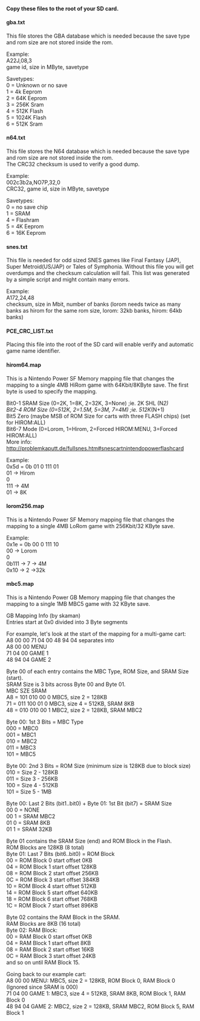 #### Copy these files to the root of your SD card.  

#### gba.txt  
This file stores the GBA database which is needed because the save type and rom size are not stored inside the rom. 

Example:  
A22J,08,3   
game id, size in MByte, savetype  

Savetypes:   
0 = Unknown or no save   
1 = 4k Eeprom   
2 = 64K Eeprom   
3 = 256K Sram   
4 = 512K Flash   
5 = 1024K Flash   
6 = 512K Sram   

#### n64.txt  
This file stores the N64 database which is needed because the save type and rom size are not stored inside the rom.  
The CRC32 checksum is used to verify a good dump.  

Example:  
002c3b2a,NO7P,32,0  
CRC32, game id, size in MByte, savetype  

Savetypes:  
0 = no save chip  
1 = SRAM  
4 = Flashram  
5 = 4K Eeprom  
6 = 16K Eeprom  

#### snes.txt  
This file is needed for odd sized SNES games like Final Fantasy (JAP), Super Metroid(US/JAP) or Tales of Symphonia. Without this file you will get overdumps and the checksum calculation will fail. This list was generated by a simple script and might contain many errors.    

Example:  
A172,24,48  
checksum, size in Mbit, number of banks (lorom needs twice as many banks as hirom for the same rom size, lorom: 32kb banks, hirom: 64kb banks)  

#### PCE_CRC_LIST.txt    
Placing this file into the root of the SD card will enable verify and automatic game name identifier.    

#### hirom64.map  
This is a Nintendo Power SF Memory mapping file that changes the mapping to a single 4MB HiRom game with 64Kbit/8KByte save. The first byte is used to specify the mapping.  

Bit0-1 SRAM Size (0=2K, 1=8K, 2=32K, 3=None) ;ie. 2K SHL (N*2)  
Bit2-4 ROM Size (0=512K, 2=1.5M, 5=3M, 7=4M) ;ie. 512K*(N+1)  
Bit5 Zero (maybe MSB of ROM Size for carts with three FLASH chips) (set for HIROM:ALL)  
Bit6-7 Mode (0=Lorom, 1=Hirom, 2=Forced HIROM:MENU, 3=Forced HIROM:ALL)  
More info: http://problemkaputt.de/fullsnes.htm#snescartnintendopowerflashcard  

Example:  
0x5d = 0b 01 0 111 01  
01 -> Hirom  
0  
111 -> 4M  
01 -> 8K  

#### lorom256.map  
This is a Nintendo Power SF Memory mapping file that changes the mapping to a single 4MB LoRom game with 256Kbit/32 KByte save.  

Example:  
0x1e = 0b 00 0 111 10  
00 -> Lorom  
0  
0b111 -> 7 -> 4M  
0x10 -> 2 ->32k  

#### mbc5.map
This is a Nintendo Power GB Memory mapping file that changes the mapping to a single 1MB MBC5 game with 32 KByte save.  

GB Mapping Info (by skaman)   
Entries start at 0x0 divided into 3 Byte segments   
   
For example, let's look at the start of the mapping for a multi-game cart:     
A8 00 00 71 04 00 48 94 04 separates into   
A8 00 00 MENU    
71 04 00 GAME 1   
48 94 04 GAME 2   
   
Byte 00 of each entry contains the MBC Type, ROM Size, and SRAM Size (start).    
SRAM Size is 3 bits across Byte 00 and Byte 01.   
     MBC SZE SRAM    
A8 = 101 010 00  0 MBC5, size 2 = 128KB   
71 = 011 100 01  0 MBC3, size 4 = 512KB, SRAM 8KB   
48 = 010 010 00  1 MBC2, size 2 = 128KB, SRAM MBC2   
   
Byte 00: 1st 3 Bits = MBC Type   
        000 = MBC0   
        001 = MBC1   
        010 = MBC2   
        011 = MBC3   
        101 = MBC5   
    
Byte 00: 2nd 3 Bits = ROM Size (minimum size is 128KB due to block size)   
        010 = Size 2 - 128KB   
        011 = Size 3 - 256KB   
        100 = Size 4 - 512KB   
        101 = Size 5 - 1MB   
   
Byte 00: Last 2 Bits (bit1..bit0) + Byte 01: 1st Bit (bit7) = SRAM Size   
        00 0 = NONE   
        00 1 = SRAM MBC2    
        01 0 = SRAM 8KB  
        01 1 = SRAM 32KB   
   
Byte 01 contains the SRAM Size (end) and ROM Block in the Flash.   
ROM Blocks are 128KB (8 total)   
Byte 01: Last 7 Bits (bit6..bit0) = ROM Block   
			00 = ROM Block 0  start offset 0KB   
			04 = ROM Block 1  start offset 128KB   
			08 = ROM Block 2  start offset 256KB   
			0C = ROM Block 3  start offset 384KB   
			10 = ROM Block 4  start offset 512KB   
			14 = ROM Block 5  start offset 640KB   
			18 = ROM Block 6  start offset 768KB   
			1C = ROM Block 7  start offset 896KB   
   
Byte 02 contains the RAM Block in the SRAM.   
RAM Blocks are 8KB (16 total)   
Byte 02: RAM Block:       
			00 = RAM Block 0  start offset 0KB   
			04 = RAM Block 1  start offset 8KB   
			08 = RAM Block 2  start offset 16KB   
			0C = RAM Block 3  start offset 24KB			   
			and so on until RAM Block 15.   
   
Going back to our example cart:   
A8 00 00 MENU:  MBC5, size 2 = 128KB, ROM Block 0, RAM Block 0 (Ignored since SRAM is 000)   
71 04 00 GAME 1:  MBC3, size 4 = 512KB, SRAM 8KB, ROM Block 1, RAM Block 0   
48 94 04 GAME 2:  MBC2, size 2 = 128KB, SRAM MBC2, ROM Block 5, RAM Block 1   
